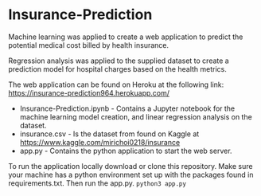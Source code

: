 # Insurance-Prediction
Machine learning  was applied to create a web application to predict the potential medical cost billed by health insurance.

Regression analysis was applied to the supplied dataset to create a prediction model for hospital charges based on the health metrics.

The web application can be found on Heroku at the following link:
https://insurance-prediction964.herokuapp.com/


* Insurance-Prediction.ipynb - Contains a Jupyter notebook for the machine learning model creation, and linear regression analysis on the dataset.
* insurance.csv - Is the dataset from found on Kaggle at https://www.kaggle.com/mirichoi0218/insurance
* app.py - Contains the python application to start the web server.


To run the application locally download or clone this repository. Make sure your machine has a python environment set up with the packages found in requirements.txt. Then run the app.py. `python3 app.py`
